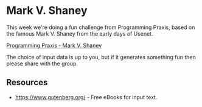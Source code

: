 # Mark V. Shaney

This week we're doing a fun challenge from Programming Praxis, based on the famous Mark V. Shaney from the early days of
Usenet.

[Programming Praxis - Mark V. Shaney](https://programmingpraxis.com/2009/02/27/mark-v-shaney/)

The choice of input data is up to you, but if it generates something fun then please share with the group.

## Resources

- https://www.gutenberg.org/ - Free eBooks for input text.